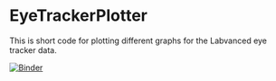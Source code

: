 # EyeTrackerPlotter
This is short code for plotting different graphs for the Labvanced eye tracker data.

[![Binder](https://mybinder.org/badge_logo.svg)](https://mybinder.org/v2/gh/Labvanced/data-analysis/master?filepath=https%3A%2F%2Fgithub.com%2FLabvanced%2Fdata-analysis%2Fblob%2Fmaster%2FEyeTrackerPlotter%2FPlotting_Eye_Tracker_Data.ipynb)

